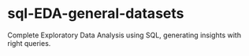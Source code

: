 # sql-EDA-general-datasets
Complete Exploratory Data Analysis using SQL, generating insights with right queries.

